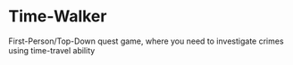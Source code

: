 # Time-Walker
First-Person/Top-Down quest game, where you need to investigate crimes using time-travel ability
